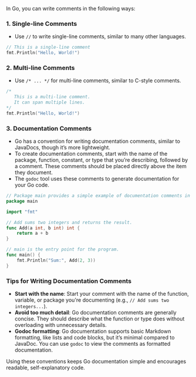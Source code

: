 In Go, you can write comments in the following ways:

### 1. **Single-line Comments**
   - Use `//` to write single-line comments, similar to many other languages.

   ```go
   // This is a single-line comment
   fmt.Println("Hello, World!")
   ```

### 2. **Multi-line Comments**
   - Use `/* ... */` for multi-line comments, similar to C-style comments.

   ```go
   /*
      This is a multi-line comment.
      It can span multiple lines.
   */
   fmt.Println("Hello, World!")
   ```

### 3. **Documentation Comments**
   - Go has a convention for writing documentation comments, similar to JavaDocs, though it’s more lightweight.
   - To create documentation comments, start with the name of the package, function, constant, or type that you’re describing, followed by a comment. These comments should be placed directly above the item they document.
   - The `godoc` tool uses these comments to generate documentation for your Go code.

   ```go
   // Package main provides a simple example of documentation comments in Go.
   package main

   import "fmt"

   // Add sums two integers and returns the result.
   func Add(a int, b int) int {
       return a + b
   }

   // main is the entry point for the program.
   func main() {
       fmt.Println("Sum:", Add(2, 3))
   }
   ```

### Tips for Writing Documentation Comments

- **Start with the name**: Start your comment with the name of the function, variable, or package you're documenting (e.g., `// Add sums two integers...`).
- **Avoid too much detail**: Go documentation comments are generally concise. They should describe what the function or type does without overloading with unnecessary details.
- **Godoc formatting**: Go documentation supports basic Markdown formatting, like lists and code blocks, but it’s minimal compared to JavaDoc. You can use `godoc` to view the comments as formatted documentation.

Using these conventions keeps Go documentation simple and encourages readable, self-explanatory code.